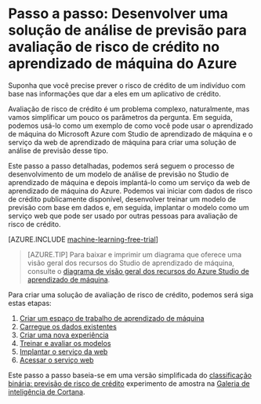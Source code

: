 <properties
    pageTitle="Uma solução de previsão para riscos de crédito com aprendizado de máquina | Microsoft Azure"
    description="Um detalhadas passo a passo mostra como criar uma solução de análise de previsão para avaliação de risco de crédito no Azure Studio de aprendizado de máquina."
    keywords="risco de crédito, solução de análise de previsão, avaliação de risco"
    services="machine-learning"
    documentationCenter=""
    authors="garyericson"
    manager="jhubbard"
    editor="cgronlun"/>

<tags
    ms.service="machine-learning"
    ms.workload="data-services"
    ms.tgt_pltfrm="na"
    ms.devlang="na"
    ms.topic="get-started-article"
    ms.date="09/16/2016"
    ms.author="garye"/>


# <a name="walkthrough-develop-a-predictive-analytics-solution-for-credit-risk-assessment-in-azure-machine-learning"></a>Passo a passo: Desenvolver uma solução de análise de previsão para avaliação de risco de crédito no aprendizado de máquina do Azure

Suponha que você precise prever o risco de crédito de um indivíduo com base nas informações que dar a eles em um aplicativo de crédito.  

Avaliação de risco de crédito é um problema complexo, naturalmente, mas vamos simplificar um pouco os parâmetros da pergunta. Em seguida, podemos usá-lo como um exemplo de como você pode usar o aprendizado de máquina do Microsoft Azure com Studio de aprendizado de máquina e o serviço da web de aprendizado de máquina para criar uma solução de análise de previsão desse tipo.  

Este passo a passo detalhadas, podemos será seguem o processo de desenvolvimento de um modelo de análise de previsão no Studio de aprendizado de máquina e depois implantá-lo como um serviço da web de aprendizado de máquina do Azure. Podemos vai iniciar com dados de risco de crédito publicamente disponível, desenvolver treinar um modelo de previsão com base em dados e, em seguida, implantar o modelo como um serviço web que pode ser usado por outras pessoas para avaliação de risco de crédito.

[AZURE.INCLUDE [machine-learning-free-trial](../../includes/machine-learning-free-trial.md)]

<!-- -->

>[AZURE.TIP] Para baixar e imprimir um diagrama que oferece uma visão geral dos recursos do Studio de aprendizado de máquina, consulte o [diagrama de visão geral dos recursos do Azure Studio de aprendizado de máquina](machine-learning-studio-overview-diagram.md).

Para criar uma solução de avaliação de risco de crédito, podemos será siga estas etapas:  

1.  [Criar um espaço de trabalho de aprendizado de máquina](machine-learning-walkthrough-1-create-ml-workspace.md)
2.  [Carregue os dados existentes](machine-learning-walkthrough-2-upload-data.md)
3.  [Criar uma nova experiência](machine-learning-walkthrough-3-create-new-experiment.md)
4.  [Treinar e avaliar os modelos](machine-learning-walkthrough-4-train-and-evaluate-models.md)
5.  [Implantar o serviço da web](machine-learning-walkthrough-5-publish-web-service.md)
6.  [Acessar o serviço web](machine-learning-walkthrough-6-access-web-service.md)

Este passo a passo baseia-se em uma versão simplificada do [classificação binária: previsão de risco de crédito](http://go.microsoft.com/fwlink/?LinkID=525270) experimento de amostra na [Galeria de inteligência de Cortana](http://gallery.cortanaintelligence.com/).
